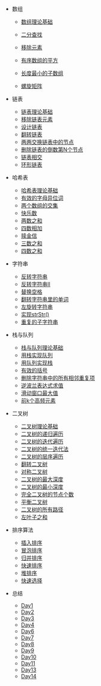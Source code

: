 <!-- Docsify/_sidebar.md -->

* 数组
  * [数组理论基础](array/Definition.md)
  
  * [二分查找](array/Binary-Search.md)
  * [移除元素](array/RemoveElement.md)
  * [有序数组的平方](array/Square_Of_a_sorted_array.md)
  * [长度最小的子数组](array/Minimum_Size_Subarray_Sum.md)
  * [螺旋矩阵](array/SpiralMatrix.md)
* 链表
  * [链表理论基础](ListNode/链表理论基础.md)
  * [移除链表元素](ListNode/Remove_Elements.md)
  * [设计链表](ListNode/design_ListNode.md)
  * [翻转链表](ListNode/Reverse_LinkedList.md)
  * [两两交换链表中的节点](ListNode/Swap_Nodes.md)
  * [删除链表的倒数第N个节点](ListNode/Remove_Nth.md)
  * [链表相交](ListNode/Intersection_Lists.md)
  * [环形链表](ListNode/Linked_List_Cycle.md)
* 哈希表
  * [哈希表理论基础](HashTable/哈希表理论基础.md)
  * [有效的字母异位词](HashTable/有效的字母异位词.md)
  * [两个数组的交集](HashTable/两个数组的交集.md)
  * [快乐数](HashTable/快乐数.md)
  * [两数之和](HashTable/两数之和.md)
  * [四数相加](HashTable/四数相加.md)
  * [赎金信](HashTable/赎金信.md)
  * [三数之和](HashTable/三数之和.md)
  * [四数之和](HashTable/四数之和.md)
* 字符串
  * [反转字符串](String/反转字符串.md)
  * [反转字符串Ⅱ](String/反转字符串Ⅱ.md)
  * [替换空格](String/替换空格.md)
  * [翻转字符串里的单词](String/翻转字符串里的单词.md)
  * [左旋转字符串](String/左旋转字符串.md)
  * [实现strStr()](String/实现strStr().md)
  * [重复的子字符串](String/重复的子字符串.md)
* 栈与队列
  * [栈与队列理论基础](stack&que/栈与队列理论基础.md)
  * [用栈实现队列](stack&que/用栈实现队列.md)
  * [用队列实现栈](stack&que/用队列实现栈.md)
  * [有效的括号](stack&que/有效的括号.md)
  * [删除字符串中的所有相邻重复项](stack&que/删除字符串中的所有相邻重复项.md)
  * [逆波兰表达式求值](stack&que/逆波兰表达式求值.md)
  * [滑动窗口最大值](stack&que/滑动窗口最大值.md)
  * [前k个高频元素](stack&que/前k个高频元素.md)
* 二叉树
  * [二叉树理论基础](Binary_Tree/二叉树理论基础.md)
  * [二叉树的递归遍历](Binary_Tree/二叉树的递归遍历.md)
  * [二叉树的迭代遍历](Binary_Tree/二叉树的迭代遍历.md)
  * [二叉树的统一迭代法](Binary_Tree/二叉树的统一迭代法.md)
  * [二叉树的层序遍历](Binary_Tree/二叉树的层序遍历.md)
  * [翻转二叉树](Binary_Tree/翻转二叉树.md)
  * [对称二叉树](Binary_Tree/对称二叉树.md)
  * [二叉树的最大深度](Binary_Tree/二叉树的最大深度.md)
  * [二叉树的最小深度](Binary_Tree/二叉树的最小深度.md)
  * [完全二叉树的节点个数](Binary_Tree/完全二叉树的节点个数.md)
  * [平衡二叉树](Binary_Tree/平衡二叉树.md)
  * [二叉树的所有路径](Binary_Tree/二叉树的所有路径.md)
  * [左叶子之和](Binary_Tree/左叶子之和.md)
  
* 排序算法
  * [插入排序](sort/插入排序.md)
  * [冒泡排序](sort/冒泡排序.md)
  * [归并排序](sort/归并排序.md)
  * [快速排序](sort/快速排序.md)
  * [堆排序](sort/堆排序.md)
  * [快速选择](sort/快速选择.md)
* 总结
  * [Day1](summary/Day1.md)
  * [Day2](summary/Day2.md)
  * [Day3](summary/Day3.md)
  * [Day4](summary/Day4.md)
  * [Day6](summary/Day6.md)
  * [Day7](summary/Day7.md)
  * [Day8](summary/Day8.md)
  * [Day9](summary/Day9.md)
  * [Day10](summary/Day10.md)
  * [Day11](summary/Day11.md)
  * [Day13](summar/Day13.md)
  * [Day14](summary/Day14.md)

